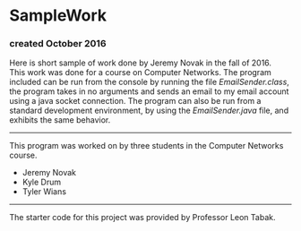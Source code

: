 # SampleWork
### created October 2016

 Here is short sample of work done by Jeremy Novak in the fall of 2016.  
 This work was done for a course on Computer Networks. The program included can be run from the console by running the file _EmailSender.class_, the program takes in no arguments and sends an email to my email account using a java socket connection. The program can also be run from a standard development environment, by using the _EmailSender.java_ file, and exhibits the same behavior. 
 
---
 
 This program was worked on by three students in the Computer Networks course.
 * Jeremy Novak
 * Kyle Drum
 * Tyler Wians
 
---
 
 The starter code for this project was provided by Professor Leon Tabak. 
